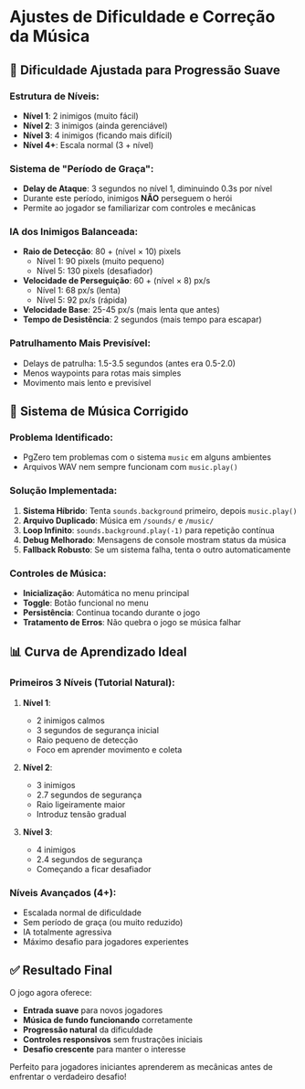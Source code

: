 # Ajustes de Dificuldade e Correção da Música

## 🎯 Dificuldade Ajustada para Progressão Suave

### Estrutura de Níveis:
- **Nível 1**: 2 inimigos (muito fácil)
- **Nível 2**: 3 inimigos (ainda gerenciável)  
- **Nível 3**: 4 inimigos (ficando mais difícil)
- **Nível 4+**: Escala normal (3 + nível)

### Sistema de "Período de Graça":
- **Delay de Ataque**: 3 segundos no nível 1, diminuindo 0.3s por nível
- Durante este período, inimigos **NÃO** perseguem o herói
- Permite ao jogador se familiarizar com controles e mecânicas

### IA dos Inimigos Balanceada:
- **Raio de Detecção**: 80 + (nível × 10) pixels
  - Nível 1: 90 pixels (muito pequeno)
  - Nível 5: 130 pixels (desafiador)
- **Velocidade de Perseguição**: 60 + (nível × 8) px/s
  - Nível 1: 68 px/s (lenta)
  - Nível 5: 92 px/s (rápida)
- **Velocidade Base**: 25-45 px/s (mais lenta que antes)
- **Tempo de Desistência**: 2 segundos (mais tempo para escapar)

### Patrulhamento Mais Previsível:
- Delays de patrulha: 1.5-3.5 segundos (antes era 0.5-2.0)
- Menos waypoints para rotas mais simples
- Movimento mais lento e previsível

## 🎵 Sistema de Música Corrigido

### Problema Identificado:
- PgZero tem problemas com o sistema `music` em alguns ambientes
- Arquivos WAV nem sempre funcionam com `music.play()`

### Solução Implementada:
1. **Sistema Híbrido**: Tenta `sounds.background` primeiro, depois `music.play()`
2. **Arquivo Duplicado**: Música em `/sounds/` e `/music/`
3. **Loop Infinito**: `sounds.background.play(-1)` para repetição contínua
4. **Debug Melhorado**: Mensagens de console mostram status da música
5. **Fallback Robusto**: Se um sistema falha, tenta o outro automaticamente

### Controles de Música:
- **Inicialização**: Automática no menu principal
- **Toggle**: Botão funcional no menu
- **Persistência**: Continua tocando durante o jogo
- **Tratamento de Erros**: Não quebra o jogo se música falhar

## 📊 Curva de Aprendizado Ideal

### Primeiros 3 Níveis (Tutorial Natural):
1. **Nível 1**: 
   - 2 inimigos calmos
   - 3 segundos de segurança inicial
   - Raio pequeno de detecção
   - Foco em aprender movimento e coleta

2. **Nível 2**:
   - 3 inimigos
   - 2.7 segundos de segurança
   - Raio ligeiramente maior
   - Introduz tensão gradual

3. **Nível 3**:
   - 4 inimigos
   - 2.4 segundos de segurança
   - Começando a ficar desafiador

### Níveis Avançados (4+):
- Escalada normal de dificuldade
- Sem período de graça (ou muito reduzido)
- IA totalmente agressiva
- Máximo desafio para jogadores experientes

## ✅ Resultado Final

O jogo agora oferece:
- **Entrada suave** para novos jogadores
- **Música de fundo funcionando** corretamente
- **Progressão natural** da dificuldade
- **Controles responsivos** sem frustrações iniciais
- **Desafio crescente** para manter o interesse

Perfeito para jogadores iniciantes aprenderem as mecânicas antes de enfrentar o verdadeiro desafio!
